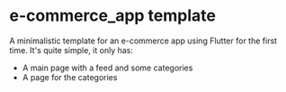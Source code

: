# e-commerce_app template

A minimalistic template for an e-commerce app using Flutter for the first time. It's quite simple, it only has:
* A main page with a feed and some categories
* A page for the categories
